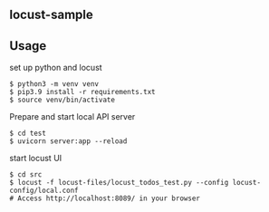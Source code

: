## locust-sample

## Usage
set up python and locust
```shell
$ python3 -m venv venv
$ pip3.9 install -r requirements.txt
$ source venv/bin/activate
```

Prepare and start local API server
```shell
$ cd test
$ uvicorn server:app --reload
```

start locust UI 
```shell
$ cd src
$ locust -f locust-files/locust_todos_test.py --config locust-config/local.conf
# Access http://localhost:8089/ in your browser
```

